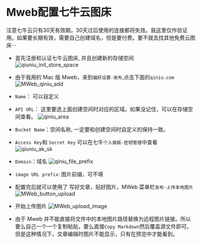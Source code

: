 # Mweb配置七牛云图床

注意七牛云只有30天有效期，30天过后使用的连接都将失效。我这里仅作验证用。如果要长期有效，需要自己创建域名，但是要付费。要不就去找其他免费云图床···<!--more-->
* 首先注册和认证七牛云图床, 并且创建新的存储空间
![qiuniu_init_store_space](https://i.loli.net/2019/01/28/5c4f0642d8e22.jpg)
* 由于我用的 Mac 版 Mweb，来到`偏好设置-发布`,点击下面的`qiniu.com`
![MWeb_qiniu_add](https://i.loli.net/2019/01/28/5c4f0642b557c.jpg)
* `Name`： 可以自定义
* `API URL`： 这里要选上面创建空间时对应的区域。如果没记住，可以在存储空间查看。
![qiniu_area](https://i.loli.net/2019/01/28/5c4f064295f33.jpg)
* `Bucket Name`：空间名称, 一定要和创建空间时自定义的保持一致。
* `Access Key`和 `Secret Key` 可以在七牛`个人面板-密钥管理`中查看
![qiuniu_ak_sk](https://i.loli.net/2019/01/28/5c4f0642b71cf.jpg)
* `Domain`：域名
![qiniu_file_prefix](https://i.loli.net/2019/01/28/5c4f0642bc064.jpg)
* `image URL prefix`: 图片前缀，可不填

* 配置完后就可以使用了
写好文章，贴好图片，MWeb 菜单栏`发布-上传本地图片`
![MWeb_button_upload](https://i.loli.net/2019/01/28/5c4f0642b1785.jpg)
* 开始上传图片
![MWeb_upload_image](https://i.loli.net/2019/01/28/5c4f0642b8e42.jpg)
* 由于 Mweb 并不能直接将文件中的本地图片路径替换为远程图片链接。所以要么自己一个一个复制粘贴，要么直接`Copy Markdown`然后覆盖源文件即可。但是这种情况下，文章编辑时图片不能显示，只有在预览中才能看到。


